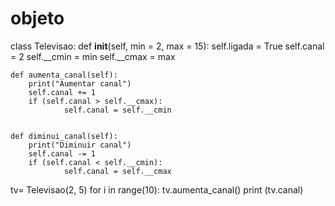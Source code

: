 # objeto
class Televisao:
	def __init__(self, min = 2, max = 15):
	    self.ligada = True
	    self.canal = 2
	    self.__cmin = min
	    self.__cmax = max
	
	def aumenta_canal(self):
	    print("Aumentar canal")
	    self.canal += 1
	    if (self.canal > self.__cmax):
                self.canal = self.__cmin
		

	def diminui_canal(self):
	    print("Diminuir canal")
	    self.canal -= 1
	    if (self.canal < self.__cmin):
                self.canal = self.__cmax


tv= Televisao(2, 5)
for i in range(10):
    tv.aumenta_canal()
    print (tv.canal)
